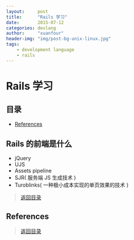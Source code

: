 ```yaml
---
layout:     post
title:      "Rails 学习"
date:       2015-07-12
categories: devlang
author:     "xuanfour"
header-img: "img/post-bg-unix-linux.jpg"
tags:
    - development language
    - rails
---
```


# Rails 学习

## 目录

* [References](#references)

## Rails 的前端是什么

* jQuery
* UJS
* Assets pipeline
* SJR( 服务端 JS 生成技术 )
* Turoblinks( 一种极小成本实现的单页效果的技术 )

> [返回目录](#目录)

## References

> [返回目录](#目录)
